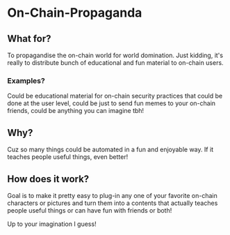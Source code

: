 # On-Chain-Propaganda

## What for?
To propagandise the on-chain world for world domination. 
Just kidding, it's really to distribute bunch of educational and fun material to on-chain users.

### Examples?
Could be educational material for on-chain security practices that could be done at the user level, could be just to send fun memes to your on-chain friends, could be anything you can imagine tbh!

## Why?
Cuz so many things could be automated in a fun and enjoyable way. If it teaches people useful things, even better!

## How does it work?
Goal is to make it pretty easy to plug-in any one of your favorite on-chain characters or pictures and turn them into a contents that actually teaches people useful things or can have fun with friends or both! 

Up to your imagination I guess!
